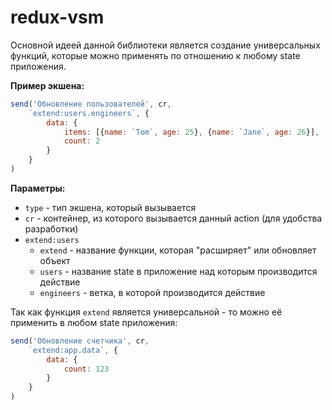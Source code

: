 # redux-vsm

Основной идеей данной библиотеки является создание универсальных функций, которые можно применять
по отношению к любому state приложения.

**Пример экшена:**
```js
send('Обновление пользователей', cr,
	`extend:users.engineers`, {
		data: {
			items: [{name: `Tom`, age: 25}, {name: `Jane`, age: 26}],
			count: 2
		}
	}
)
```

**Параметры:**
- `type` - тип экшена, который вызывается
- `cr` - контейнер, из которого вызывается данный action (для удобства разработки)
- `extend:users`
  - `extend` - название функции, которая "расширяет" или обновляет объект<br />
  - `users` - название state в приложение над которым производится действие<br />
  - `engineers` - ветка, в которой производится действие<br />

Так как функция `extend` является универсальной - то можно её применить в любом state приложения:
```js
send('Обновление счетчика', cr,
	`extend:app.data`, {
		data: {
			count: 123
		}
	}
)
```
